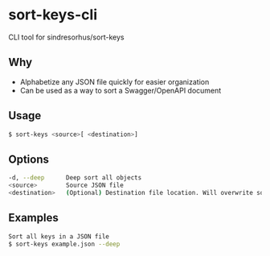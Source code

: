 # sort-keys-cli
CLI tool for sindresorhus/sort-keys

## Why
- Alphabetize any JSON file quickly for easier organization
- Can be used as a way to sort a Swagger/OpenAPI document

## Usage
```bash
$ sort-keys <source>[ <destination>]
```

## Options
```bash
-d, --deep      Deep sort all objects
<source>        Source JSON file
<destination>   (Optional) Destination file location. Will overwrite source if not provided.
```

## Examples
```bash
Sort all keys in a JSON file
$ sort-keys example.json --deep
```
